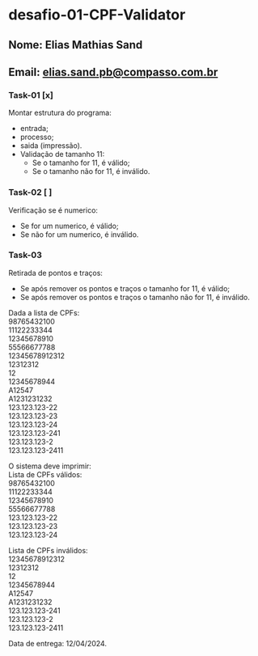 # desafio-01-CPF-Validator
## Nome: Elias Mathias Sand
## Email: elias.sand.pb@compasso.com.br

### Task-01 [x]
Montar estrutura do programa:
- entrada;
- processo;
- saida (impressão).
- Validação de tamanho 11:
    - Se o tamanho for 11, é válido;
    - Se o tamanho não for 11, é inválido.

### Task-02 [ ]
Verificação se é numerico:
- Se for um numerico, é válido;
- Se não for um numerico, é inválido.

### Task-03
Retirada de pontos e traços:
- Se após remover os pontos e traços o tamanho for 11, é válido;
- Se após remover os pontos e traços o tamanho não for 11, é inválido.


Dada a lista de CPFs:<br>
98765432100<br>
11122233344<br>
12345678910<br>
55566677788<br>
12345678912312<br>
12312312<br>
12<br>
12345678944<br>
A12547<br>
A1231231232<br>
123.123.123-22<br>
123.123.123-23<br>
123.123.123-24<br>
123.123.123-241<br>
123.123.123-2<br>
123.123.123-2411<br>


O sistema deve imprimir:<br>
Lista de CPFs válidos:<br>
98765432100<br>
11122233344<br>
12345678910<br>
55566677788<br>
123.123.123-22<br>
123.123.123-23<br>
123.123.123-24<br>

Lista de CPFs inválidos:<br>
12345678912312<br>
12312312<br>
12<br>
12345678944<br>
A12547<br>
A1231231232<br>
123.123.123-241<br>
123.123.123-2<br>
123.123.123-2411<br>

Data de entrega: 12/04/2024.